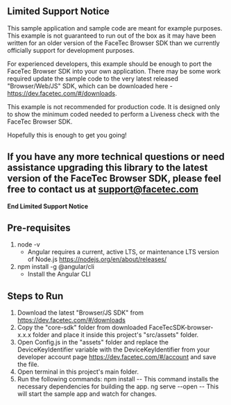 **Limited Support Notice**
--------------------------

This sample application and sample code are meant for example purposes. This example is not guaranteed to run out of the box as it may have been written for an older version of the FaceTec Browser SDK than we currently officially support for development purposes.

For experienced developers, this example should be enough to port the FaceTec Browser SDK into your own application. There may be some work required update the sample code to the very latest released "Browser/Web/JS" SDK, which can be downloaded here - https://dev.facetec.com/#/downloads.

This example is not recommended for production code. It is designed only to show the minimum coded needed to perform a Liveness check with the FaceTec Browser SDK.

Hopefully this is enough to get you going!

If you have any more technical questions or need assistance upgrading this library to the latest version of the FaceTec Browser SDK, please feel free to contact us at support@facetec.com
------------------------------

**End Limited Support Notice**

Pre-requisites
------------

1. node -v
    - Angular requires a current, active LTS, or maintenance LTS version of Node.js <https://nodejs.org/en/about/releases/>
2. npm install -g @angular/cli
    - Install the Angular CLI

Steps to Run
------------

1. Download the latest "Browser/JS SDK" from <https://dev.facetec.com/#/downloads>
2. Copy the "core-sdk" folder from downloaded FaceTecSDK-browser-x.x.x folder and place it inside this project's "src/assets" folder.
3. Open Config.js in the "assets" folder and replace the DeviceKeyIdentifier variable with the DeviceKeyIdentifier from your developer account page <https://dev.facetec.com/#/account> and save the file.
4. Open terminal in this project's main folder.
5. Run the following commands:
    npm install
        -- This command installs the necessary dependencies for building the app.
    ng serve --open
        -- This will start the sample app and watch for changes.
